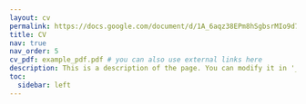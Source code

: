 ```yaml
---
layout: cv
permalink: https://docs.google.com/document/d/1A_6aqz38EPm8hSgbsrMIo9d7dt6MNZr6G-Hpmkl5Q6s/edit?usp=sharing
title: CV
nav: true
nav_order: 5
cv_pdf: example_pdf.pdf # you can also use external links here
description: This is a description of the page. You can modify it in '_pages/cv.md'. You can also change or remove the top pdf download button.
toc:
  sidebar: left
---
```

